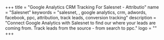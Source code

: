 +++
title = "Google Analytics CRM Tracking For Salesnet - Attributio"
name = "Salesnet"
keywords = "salesnet, , google analytics, crm, adwords, facebook, ppc, attribution, track leads, conversion tracking"
description = "Connect Google Analytics with Salesnet to find our where your leads are coming from. Track leads from the source - from search to ppc."
logo = ""
+++
